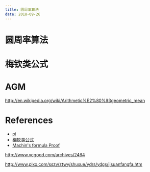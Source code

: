 ```yaml
---
title: 圆周率算法
date: 2018-09-26
---
```

# 圆周率算法

# 梅钦类公式

# AGM
http://en.wikipedia.org/wiki/Arithmetic%E2%80%93geometric_mean


# References
- [pi]
- [梅钦类公式]
- [Machin's formula Proof]

[梅钦类公式]: http://zh.wikipedia.org/wiki/%E6%A2%85%E6%AC%BD%E9%A1%9E%E5%85%AC%E5%BC%8F#equation_2
[Machin's formula Proof]: http://milan.milanovic.org/math/english/pi/machin.html
[pi]: http://bellard.org/pi/


http://www.vcgood.com/archives/2464

http://www.plxx.com/sszy/ztwy/shuxue/ydrs/ydgs/jisuanfangfa.htm